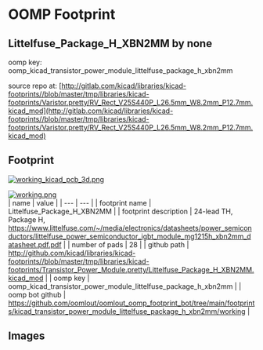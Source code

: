 # OOMP Footprint  
## Littelfuse_Package_H_XBN2MM  by none  
  
oomp key: oomp_kicad_transistor_power_module_littelfuse_package_h_xbn2mm  
  
source repo at: [http://gitlab.com/kicad/libraries/kicad-footprints//blob/master/tmp/libraries/kicad-footprints/Varistor.pretty/RV_Rect_V25S440P_L26.5mm_W8.2mm_P12.7mm.kicad_mod](http://gitlab.com/kicad/libraries/kicad-footprints//blob/master/tmp/libraries/kicad-footprints/Varistor.pretty/RV_Rect_V25S440P_L26.5mm_W8.2mm_P12.7mm.kicad_mod)  
## Footprint  
  
[![working_kicad_pcb_3d.png](working_kicad_pcb_3d_600.png)](working_kicad_pcb_3d.png)  
  
[![working.png](working_600.png)](working.png)  
| name | value | 
| --- | --- | 
| footprint name | Littelfuse_Package_H_XBN2MM | 
| footprint description | 24-lead TH, Package H, https://www.littelfuse.com/~/media/electronics/datasheets/power_semiconductors/littelfuse_power_semiconductor_igbt_module_mg1215h_xbn2mm_datasheet.pdf.pdf | 
| number of pads | 28 | 
| github path | http://github.com/kicad/libraries/kicad-footprints//blob/master/tmp/libraries/kicad-footprints/Transistor_Power_Module.pretty/Littelfuse_Package_H_XBN2MM.kicad_mod | 
| oomp key | oomp_kicad_transistor_power_module_littelfuse_package_h_xbn2mm | 
| oomp bot github | https://github.com/oomlout/oomlout_oomp_footprint_bot/tree/main/footprints/kicad_transistor_power_module_littelfuse_package_h_xbn2mm/working | 
## Images  
